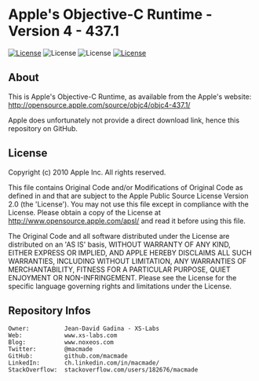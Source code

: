 Apple's Objective-C Runtime - Version 4 - 437.1
===============================================

[![License](http://img.shields.io/github/issues/macmade/PIMPL.svg?style=flat)](https://github.com/macmade/OBJC4-437.1-Runtime/issues)
![License](https://img.shields.io/badge/status-inactive-lightgray.svg?style=flat)
![License](https://img.shields.io/badge/license-apsl-lightgray.svg?style=flat)
[![License](https://img.shields.io/badge/contact-@macmade-blue.svg?style=flat)](https://twitter.com/macmade)

About
-----

This is Apple's Objective-C Runtime, as available from the Apple's website:
http://opensource.apple.com/source/objc4/objc4-437.1/

Apple does unfortunately not provide a direct download link, hence this repository on GitHub.

License
-------

Copyright (c) 2010 Apple Inc. All rights reserved.

This file contains Original Code and/or Modifications of Original Code as defined in and that are subject to the Apple Public Source License Version 2.0 (the 'License'). You may not use this file except in compliance with the License. Please obtain a copy of the License at http://www.opensource.apple.com/apsl/ and read it before using this file.

The Original Code and all software distributed under the License are distributed on an 'AS IS' basis, WITHOUT WARRANTY OF ANY KIND, EITHER EXPRESS OR IMPLIED, AND APPLE HEREBY DISCLAIMS ALL SUCH WARRANTIES, INCLUDING WITHOUT LIMITATION, ANY WARRANTIES OF MERCHANTABILITY, FITNESS FOR A PARTICULAR PURPOSE, QUIET ENJOYMENT OR NON-INFRINGEMENT.
Please see the License for the specific language governing rights and limitations under the License.

Repository Infos
----------------

    Owner:			Jean-David Gadina - XS-Labs
    Web:			www.xs-labs.com
    Blog:			www.noxeos.com
    Twitter:		@macmade
    GitHub:			github.com/macmade
    LinkedIn:		ch.linkedin.com/in/macmade/
    StackOverflow:	stackoverflow.com/users/182676/macmade
